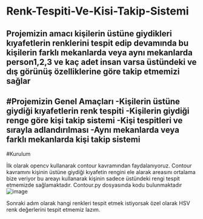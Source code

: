 # Renk-Tespiti-Ve-Kisi-Takip-Sistemi
Projemizin amacı kişilerin üstüne giydikleri kıyafetlerin renklerini tespit edip devamında bu kişilerin farklı mekanlarda veya aynı mekanlarda person1,2,3 ve kaç adet insan varsa üstündeki ve dış görünüş özelliklerine göre takip etmemizi sağlar
-------------------------------------------------------------------------------------------------------------------------------------------------------------------------
#Projemizin Genel Amaçları
-Kişilerin üstüne giydiği kıyafetlerin renk tespiti
-Kişilerin giydiği renge göre kişi takip sistemi
-Kişi tespitleri ve sırayla adlandırılması
-Aynı mekanlarda veya farklı mekanlarda kişi takip sistemi
-------------------------------------------------------------------------------------------------------------------------------------------------------------------------
#Kurulum

İlk olarak opencv kullanarak contour kavramından faydalanıyoruz. Contour kavramını kişinin üstüne giydiği kıyafetin rengini ele alarak areasını ortalama bize veriyor bu areayı kullanarak kişinin sadece üstündeki rengi tespit etmemizde sağlamaktadır. Contour.py dosyasında kodu bulunmaktadır
![image](https://user-images.githubusercontent.com/105969081/216791851-4c0e9a46-7a77-4cc9-9b7e-ac2b327237c9.png)

Sonraki adım olarak hangi renkleri tespit etmek istiyorsak özel olarak HSV renk değerlerini tespit etmemiz lazım. 
